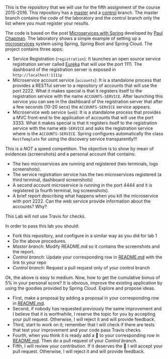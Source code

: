 This is the repository that we will use for the fifth assignment of the course 2015-2016. This repository has a [master](/UNIZAR-30246-WebEngineering/Laboratory-6-microservices/tree/master) and a [control](/UNIZAR-30246-WebEngineering/Laboratory-6-microservices/tree/control) branch. The master branch contains the code of the laboratory and the control branch only the list where you must register your results. 

The code is based on the post [Microservices with Spring](https://spring.io/blog/2015/07/14/microservices-with-spring) developed by [Paul Chapman](https://spring.io/team/pchapman). The laboratory shows a simple example of setting up a [microservices](http://martinfowler.com/articles/microservices.html) system using Spring, Spring Boot and Spring Cloud. The project contains three apps:
* Service Registration (`registration`): It launches an open source service registration server called [Eureka](https://github.com/Netflix/eureka) that will use the port 1111. The dashboard of the registration server is exposed in `http://localhost:1111p`
* Microservice account service (`accounts`): It is a standalone process that provides a RESTful server to a repository of accounts that will use the port 2222. What it makes special is that it registers itself to the registration service with the name `ACCOUNTS-SERVICE`. After launching this service you can see in the dashboard of the registration server that after a few seconds (10-20 secs) the  `ACCOUNTS-SERVICE` service appears.
* Microservice web service (`web`): It is a standalone process that provides a MVC front-end to the application of accounts that will use the port 3333. What it makes special is that it registers itself to the registration service with the name `WEB-SERVICE` and asks the registration service where is the `ACCOUNTS-SERVICE`. Spring configures automatically the class  `RestTemplate` for using the discovery service transparently!!!

This is a *NOT* a speed competition. The objective is to show by mean of evidences (screenshots) and a personal account that contains:
* The two microservices are running and registered (two terminals, logs screenshots).
* The service registration service has the two microservices registered (a third terminal, dashboard screenshots)
* A second account microservice is running in the port 4444 and it is registered (a fourth terminal, log screenshots).
* A brief report describing what happens when you kill the microservice with port 2222. Can the web service provide information about the accounts? Why?

This Lab will not use Travis for checks. 

In order to pass this lab you should:
- Fork this repository, and configure in a similar way as you did for lab 1
- Do the above procedures.
- _Master branch_: Modify README.md so it contains the screenshots and the report. 
- _Control branch_: Update your corresponding row in [README.md](/UNIZAR-30246-WebEngineering/Laboratory-6-microservices/tree/control/README.md) with the link to your repo
- _Control branch_: Request a pull request only of your control branch

Ok, the above is easy to medium. Now, how to get the cumulative bonus of 5% in your personal score? It is obvious, improve the existing application by using the goodies provided by Spring Cloud. Explore and propose ideas. 
- First, make a proposal by adding a proposal in your corresponding row in [README.md](/UNIZAR-30246-WebEngineering/Laboratory-6-microservices/tree/control/README.md). 
- Second, if nobody has requested previously the same improvement and I believe that it is worthwhile, I reserve the topic for you by accepting your pull request. Otherwise, I will reject it and will provide feedback.
- Third, start to work on it; remember that I will check if there are tests that test your improvement and your code pass Travis checks.
- Fourth, when you think it is ready add a :gift: to your corresponding row in [README.md](/UNIZAR-30246-WebEngineering/Laboratory-6-microservices/tree/control/README.md). Then do a pull request of your _Control branch_.
- Fifth, I will review your contribution. If it deserves the :gift: I will accept your pull request. Otherwise, I will reject it and will provide feedback.

 